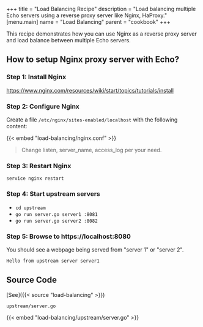 +++
title = "Load Balancing Recipe"
description = "Load balancing multiple Echo servers using a reverse proxy server like Nginx, HaProxy."
[menu.main]
  name = "Load Balancing"
  parent = "cookbook"
+++

This recipe demonstrates how you can use Nginx as a reverse proxy server and load balance between multiple Echo servers.

## How to setup Nginx proxy server with Echo?

### Step 1: Install Nginx

https://www.nginx.com/resources/wiki/start/topics/tutorials/install

### Step 2: Configure Nginx

Create a file `/etc/nginx/sites-enabled/localhost` with the following content:

{{< embed "load-balancing/nginx.conf" >}}

> Change listen, server_name, access_log per your need.

### Step 3: Restart Nginx

`service nginx restart`

### Step 4: Start upstream servers

- `cd upstream`
- `go run server.go server1 :8081`
- `go run server.go server2 :8082` 

### Step 5: Browse to https://localhost:8080

You should see a webpage being served from "server 1" or "server 2".

```sh
Hello from upstream server server1
```

## Source Code

[See]({{< source "load-balancing" >}})

`upstream/server.go`

{{< embed "load-balancing/upstream/server.go" >}}

